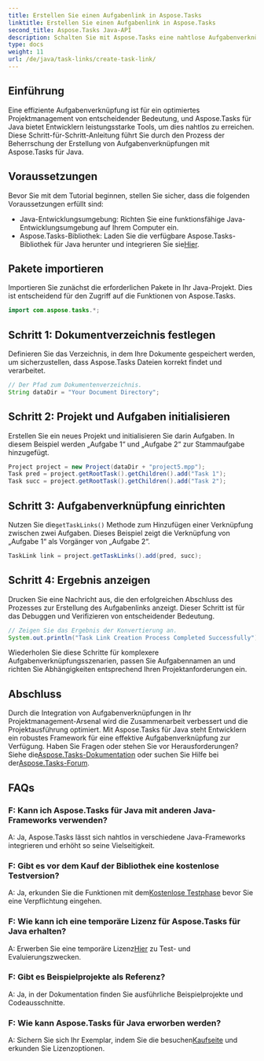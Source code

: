 ```yaml
---
title: Erstellen Sie einen Aufgabenlink in Aspose.Tasks
linktitle: Erstellen Sie einen Aufgabenlink in Aspose.Tasks
second_title: Aspose.Tasks Java-API
description: Schalten Sie mit Aspose.Tasks eine nahtlose Aufgabenverknüpfung in Java-Projekten frei. Meistern Sie die Kunst der Erstellung von Aufgabenlinks mit unserer Schritt-für-Schritt-Anleitung. Jetzt downloaden!
type: docs
weight: 11
url: /de/java/task-links/create-task-link/
---
```

## Einführung
Eine effiziente Aufgabenverknüpfung ist für ein optimiertes Projektmanagement von entscheidender Bedeutung, und Aspose.Tasks für Java bietet Entwicklern leistungsstarke Tools, um dies nahtlos zu erreichen. Diese Schritt-für-Schritt-Anleitung führt Sie durch den Prozess der Beherrschung der Erstellung von Aufgabenverknüpfungen mit Aspose.Tasks für Java.
## Voraussetzungen
Bevor Sie mit dem Tutorial beginnen, stellen Sie sicher, dass die folgenden Voraussetzungen erfüllt sind:
- Java-Entwicklungsumgebung: Richten Sie eine funktionsfähige Java-Entwicklungsumgebung auf Ihrem Computer ein.
-  Aspose.Tasks-Bibliothek: Laden Sie die verfügbare Aspose.Tasks-Bibliothek für Java herunter und integrieren Sie sie[Hier](https://releases.aspose.com/tasks/java/).
## Pakete importieren
Importieren Sie zunächst die erforderlichen Pakete in Ihr Java-Projekt. Dies ist entscheidend für den Zugriff auf die Funktionen von Aspose.Tasks.
```java
import com.aspose.tasks.*;
```
## Schritt 1: Dokumentverzeichnis festlegen
Definieren Sie das Verzeichnis, in dem Ihre Dokumente gespeichert werden, um sicherzustellen, dass Aspose.Tasks Dateien korrekt findet und verarbeitet.
```java
// Der Pfad zum Dokumentenverzeichnis.
String dataDir = "Your Document Directory";
```
## Schritt 2: Projekt und Aufgaben initialisieren
Erstellen Sie ein neues Projekt und initialisieren Sie darin Aufgaben. In diesem Beispiel werden „Aufgabe 1“ und „Aufgabe 2“ zur Stammaufgabe hinzugefügt.
```java
Project project = new Project(dataDir + "project5.mpp");
Task pred = project.getRootTask().getChildren().add("Task 1");
Task succ = project.getRootTask().getChildren().add("Task 2");
```
## Schritt 3: Aufgabenverknüpfung einrichten
 Nutzen Sie die`getTaskLinks()` Methode zum Hinzufügen einer Verknüpfung zwischen zwei Aufgaben. Dieses Beispiel zeigt die Verknüpfung von „Aufgabe 1“ als Vorgänger von „Aufgabe 2“.
```java
TaskLink link = project.getTaskLinks().add(pred, succ);
```
## Schritt 4: Ergebnis anzeigen
Drucken Sie eine Nachricht aus, die den erfolgreichen Abschluss des Prozesses zur Erstellung des Aufgabenlinks anzeigt. Dieser Schritt ist für das Debuggen und Verifizieren von entscheidender Bedeutung.
```java
// Zeigen Sie das Ergebnis der Konvertierung an.
System.out.println("Task Link Creation Process Completed Successfully");
```
Wiederholen Sie diese Schritte für komplexere Aufgabenverknüpfungsszenarien, passen Sie Aufgabennamen an und richten Sie Abhängigkeiten entsprechend Ihren Projektanforderungen ein.
## Abschluss
Durch die Integration von Aufgabenverknüpfungen in Ihr Projektmanagement-Arsenal wird die Zusammenarbeit verbessert und die Projektausführung optimiert. Mit Aspose.Tasks für Java steht Entwicklern ein robustes Framework für eine effektive Aufgabenverknüpfung zur Verfügung.
 Haben Sie Fragen oder stehen Sie vor Herausforderungen? Siehe die[Aspose.Tasks-Dokumentation](https://reference.aspose.com/tasks/java/) oder suchen Sie Hilfe bei der[Aspose.Tasks-Forum](https://forum.aspose.com/c/tasks/15).
## FAQs
### F: Kann ich Aspose.Tasks für Java mit anderen Java-Frameworks verwenden?
A: Ja, Aspose.Tasks lässt sich nahtlos in verschiedene Java-Frameworks integrieren und erhöht so seine Vielseitigkeit.
### F: Gibt es vor dem Kauf der Bibliothek eine kostenlose Testversion?
 A: Ja, erkunden Sie die Funktionen mit dem[Kostenlose Testphase](https://releases.aspose.com/) bevor Sie eine Verpflichtung eingehen.
### F: Wie kann ich eine temporäre Lizenz für Aspose.Tasks für Java erhalten?
 A: Erwerben Sie eine temporäre Lizenz[Hier](https://purchase.aspose.com/temporary-license/) zu Test- und Evaluierungszwecken.
### F: Gibt es Beispielprojekte als Referenz?
A: Ja, in der Dokumentation finden Sie ausführliche Beispielprojekte und Codeausschnitte.
### F: Wie kann Aspose.Tasks für Java erworben werden?
 A: Sichern Sie sich Ihr Exemplar, indem Sie die besuchen[Kaufseite](https://purchase.aspose.com/buy) und erkunden Sie Lizenzoptionen.